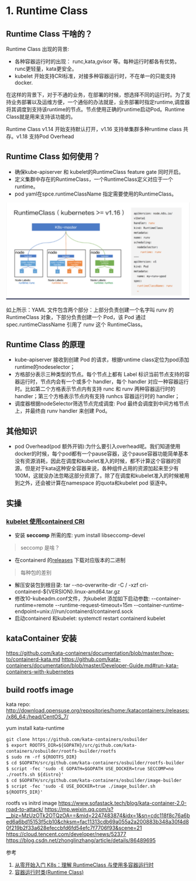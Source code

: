 # 1. Runtime Class

## Runtime Class 干啥的？

Runtime Class 出现的背景:
* 各种容器运行时的出现： runc,kata,gvisor 等。每种运行时都各有优势。runc更轻量，kata更安全。
* kubelet 开始支持CRI标准，对接多种容器运行时，不在单一的只能支持docker.

在这样的背景下，对于不通的业务，在部署的时候，想选择不同的运行时。为了支持业务部署以及运维方便，一个通俗的办法就是，业务部署时指定runtime,调度器将其调度到支持该runtime的节点。节点使用正确的runtime启动Pod。Runtime Class就是用来支持该功能的。

Runtime Class v1.14 开始支持默认打开，v1.16 支持单集群多种runtime class 共存。v1.18 支持Pod Overhead

## Runtime Class 如何使用？

* 确保kube-apiserver 和 kubelet的RuntimeClass feature gate 同时开启。
* 定义集群中存在的RuntimeClass，一个RuntimeClass定义对应于一个runtime。
* pod yaml在spce.runtimeClassName 指定需要使用的RuntimeClass。

![](image/1.drawio.svg)

如上所示：YAML 文件包含两个部分：上部分负责创建一个名字叫 runv 的 RuntimeClass 对象，下部分负责创建一个 Pod，该 Pod 通过 spec.runtimeClassName 引用了 runv 这个 RuntimeClass。



## Runtime Class 的原理
* kube-apiserver 接收到创建 Pod 的请求，根据runtime class定位为pod添加runtime的nodeselector；
* 方格部分表示三种类型的节点。每个节点上都有 Label 标识当前节点支持的容器运行时，节点内会有一个或多个 handler，每个 handler 对应一种容器运行时。比如第二个方格表示节点内有支持 runc 和 runv 两种容器运行时的 handler；第三个方格表示节点内有支持 runhcs 容器运行时的 handler；
* 调度器根据nodeSelector筛选节点完成调度: Pod 最终会调度到中间方格节点上，并最终由 runv handler 来创建 Pod。


## 其他知识
* pod Overhead(pod 额外开销):为什么要引入overhead呢。我们知道使用docker的时候，每个pod都有一个pause容器，这个pause容器功能简单基本没有资源消耗，因此在调度和kubelet准入的时候，都不计算这个容器的资源。但是对于kata这种安全容器来说，各种组件占用的资源加起来至少有100M，这就没办法忽略这部分资源了。除了在调度和kubelet准入的时候被用到之外，还会被计算在namespace 的quota和kubelet pod 驱逐中。


## 实操

### [kubelet 使用containerd CRI](https://github.com/containerd/containerd/blob/master/docs/installation.md)

* 安装 **seccomp** 所需的库: yum install libseccomp-devel

>seccomp 是啥？

* 在containerd 的[releases](https://github.com/containerd/containerd/releases) 下载对应版本的二进制

> 每种包的差别

* 解压安装包到根目录:  tar --no-overwrite-dir -C / -xzf cri-containerd-${VERSION}.linux-amd64.tar.gz
* 修改10-kubeadm.conf文件，为kubelet 添加如下启动参数: --container-runtime=remote --runtime-request-timeout=15m --container-runtime-endpoint=unix:///run/containerd/containerd.sock
* 启动containerd 和kubelet: systemctl restart containerd kubelet

## kataContainer 安装
https://github.com/kata-containers/documentation/blob/master/how-to/containerd-kata.md
https://github.com/kata-containers/documentation/blob/master/Developer-Guide.md#run-kata-containers-with-kubernetes



## build rootfs image


kata repo: http://download.opensuse.org/repositories/home:/katacontainers:/releases:/x86_64:/head/CentOS_7/

yum install kata-runtime

```
git clone https://github.com/kata-containers/osbuilder
$ export ROOTFS_DIR=${GOPATH}/src/github.com/kata-containers/osbuilder/rootfs-builder/rootfs
$ sudo rm -rf ${ROOTFS_DIR}
$ cd $GOPATH/src/github.com/kata-containers/osbuilder/rootfs-builder
$ script -fec 'sudo -E GOPATH=$GOPATH USE_DOCKER=true SECCOMP=no ./rootfs.sh ${distro}'
$ cd $GOPATH/src/github.com/kata-containers/osbuilder/image-builder
$ script -fec 'sudo -E USE_DOCKER=true ./image_builder.sh ${ROOTFS_DIR}'
```
rootfs vs initrd image 
https://www.sofastack.tech/blog/kata-container-2.0-road-to-attack/
https://mp.weixin.qq.com/s?__biz=MzUzOTk2OTQzOA==&mid=2247483874&idx=1&sn=cdc118f8c76a6bed6a6bd15153f5cb10&chksm=fac11313cdb69a055a2a200883b348a30f4d80f219b2f33a628efeccbfd6fd54efc7f7706f93&scene=21
https://cloud.tencent.com/developer/news/52377
https://blog.csdn.net/zhonglinzhang/article/details/86489695



参考
1. [从零开始入门 K8s：理解 RuntimeClass 与使用多容器运行时](https://www.infoq.cn/article/Ov2o7E3L1UbkCbq1V7o5)
2. [容器运行时类(Runtime Class)](https://kubernetes.io/zh/docs/concepts/containers/runtime-class/#cri-configuration)
